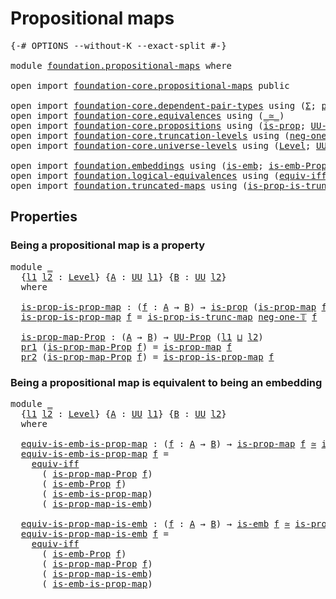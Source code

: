# Propositional maps

<pre class="Agda"><a id="31" class="Symbol">{-#</a> <a id="35" class="Keyword">OPTIONS</a> <a id="43" class="Pragma">--without-K</a> <a id="55" class="Pragma">--exact-split</a> <a id="69" class="Symbol">#-}</a>

<a id="74" class="Keyword">module</a> <a id="81" href="foundation.propositional-maps.html" class="Module">foundation.propositional-maps</a> <a id="111" class="Keyword">where</a>

<a id="118" class="Keyword">open</a> <a id="123" class="Keyword">import</a> <a id="130" href="foundation-core.propositional-maps.html" class="Module">foundation-core.propositional-maps</a> <a id="165" class="Keyword">public</a>

<a id="173" class="Keyword">open</a> <a id="178" class="Keyword">import</a> <a id="185" href="foundation-core.dependent-pair-types.html" class="Module">foundation-core.dependent-pair-types</a> <a id="222" class="Keyword">using</a> <a id="228" class="Symbol">(</a><a id="229" href="foundation-core.dependent-pair-types.html#515" class="Record">Σ</a><a id="230" class="Symbol">;</a> <a id="232" href="foundation-core.dependent-pair-types.html#588" class="InductiveConstructor">pair</a><a id="236" class="Symbol">;</a> <a id="238" href="foundation-core.dependent-pair-types.html#605" class="Field">pr1</a><a id="241" class="Symbol">;</a> <a id="243" href="foundation-core.dependent-pair-types.html#617" class="Field">pr2</a><a id="246" class="Symbol">)</a>
<a id="248" class="Keyword">open</a> <a id="253" class="Keyword">import</a> <a id="260" href="foundation-core.equivalences.html" class="Module">foundation-core.equivalences</a> <a id="289" class="Keyword">using</a> <a id="295" class="Symbol">(</a><a id="296" href="foundation-core.equivalences.html#1621" class="Function Operator">_≃_</a><a id="299" class="Symbol">)</a>
<a id="301" class="Keyword">open</a> <a id="306" class="Keyword">import</a> <a id="313" href="foundation-core.propositions.html" class="Module">foundation-core.propositions</a> <a id="342" class="Keyword">using</a> <a id="348" class="Symbol">(</a><a id="349" href="foundation-core.propositions.html#1309" class="Function">is-prop</a><a id="356" class="Symbol">;</a> <a id="358" href="foundation-core.propositions.html#1393" class="Function">UU-Prop</a><a id="365" class="Symbol">)</a>
<a id="367" class="Keyword">open</a> <a id="372" class="Keyword">import</a> <a id="379" href="foundation-core.truncation-levels.html" class="Module">foundation-core.truncation-levels</a> <a id="413" class="Keyword">using</a> <a id="419" class="Symbol">(</a><a id="420" href="foundation-core.truncation-levels.html#448" class="Function">neg-one-𝕋</a><a id="429" class="Symbol">)</a>
<a id="431" class="Keyword">open</a> <a id="436" class="Keyword">import</a> <a id="443" href="foundation-core.universe-levels.html" class="Module">foundation-core.universe-levels</a> <a id="475" class="Keyword">using</a> <a id="481" class="Symbol">(</a><a id="482" href="Agda.Primitive.html#597" class="Postulate">Level</a><a id="487" class="Symbol">;</a> <a id="489" href="foundation-core.universe-levels.html#235" class="Primitive">UU</a><a id="491" class="Symbol">;</a> <a id="493" href="Agda.Primitive.html#810" class="Primitive Operator">_⊔_</a><a id="496" class="Symbol">)</a>

<a id="499" class="Keyword">open</a> <a id="504" class="Keyword">import</a> <a id="511" href="foundation.embeddings.html" class="Module">foundation.embeddings</a> <a id="533" class="Keyword">using</a> <a id="539" class="Symbol">(</a><a id="540" href="foundation-core.embeddings.html#992" class="Function">is-emb</a><a id="546" class="Symbol">;</a> <a id="548" href="foundation.embeddings.html#1916" class="Function">is-emb-Prop</a><a id="559" class="Symbol">)</a>
<a id="561" class="Keyword">open</a> <a id="566" class="Keyword">import</a> <a id="573" href="foundation.logical-equivalences.html" class="Module">foundation.logical-equivalences</a> <a id="605" class="Keyword">using</a> <a id="611" class="Symbol">(</a><a id="612" href="foundation-core.logical-equivalences.html#1678" class="Function">equiv-iff</a><a id="621" class="Symbol">)</a>
<a id="623" class="Keyword">open</a> <a id="628" class="Keyword">import</a> <a id="635" href="foundation.truncated-maps.html" class="Module">foundation.truncated-maps</a> <a id="661" class="Keyword">using</a> <a id="667" class="Symbol">(</a><a id="668" href="foundation.truncated-maps.html#793" class="Function">is-prop-is-trunc-map</a><a id="688" class="Symbol">)</a>
</pre>
## Properties

### Being a propositional map is a property

<pre class="Agda"><a id="763" class="Keyword">module</a> <a id="770" href="foundation.propositional-maps.html#770" class="Module">_</a>
  <a id="774" class="Symbol">{</a><a id="775" href="foundation.propositional-maps.html#775" class="Bound">l1</a> <a id="778" href="foundation.propositional-maps.html#778" class="Bound">l2</a> <a id="781" class="Symbol">:</a> <a id="783" href="Agda.Primitive.html#597" class="Postulate">Level</a><a id="788" class="Symbol">}</a> <a id="790" class="Symbol">{</a><a id="791" href="foundation.propositional-maps.html#791" class="Bound">A</a> <a id="793" class="Symbol">:</a> <a id="795" href="foundation-core.universe-levels.html#235" class="Primitive">UU</a> <a id="798" href="foundation.propositional-maps.html#775" class="Bound">l1</a><a id="800" class="Symbol">}</a> <a id="802" class="Symbol">{</a><a id="803" href="foundation.propositional-maps.html#803" class="Bound">B</a> <a id="805" class="Symbol">:</a> <a id="807" href="foundation-core.universe-levels.html#235" class="Primitive">UU</a> <a id="810" href="foundation.propositional-maps.html#778" class="Bound">l2</a><a id="812" class="Symbol">}</a>
  <a id="816" class="Keyword">where</a>
  
  <a id="827" href="foundation.propositional-maps.html#827" class="Function">is-prop-is-prop-map</a> <a id="847" class="Symbol">:</a> <a id="849" class="Symbol">(</a><a id="850" href="foundation.propositional-maps.html#850" class="Bound">f</a> <a id="852" class="Symbol">:</a> <a id="854" href="foundation.propositional-maps.html#791" class="Bound">A</a> <a id="856" class="Symbol">→</a> <a id="858" href="foundation.propositional-maps.html#803" class="Bound">B</a><a id="859" class="Symbol">)</a> <a id="861" class="Symbol">→</a> <a id="863" href="foundation-core.propositions.html#1309" class="Function">is-prop</a> <a id="871" class="Symbol">(</a><a id="872" href="foundation-core.propositional-maps.html#1263" class="Function">is-prop-map</a> <a id="884" href="foundation.propositional-maps.html#850" class="Bound">f</a><a id="885" class="Symbol">)</a>
  <a id="889" href="foundation.propositional-maps.html#827" class="Function">is-prop-is-prop-map</a> <a id="909" href="foundation.propositional-maps.html#909" class="Bound">f</a> <a id="911" class="Symbol">=</a> <a id="913" href="foundation.truncated-maps.html#793" class="Function">is-prop-is-trunc-map</a> <a id="934" href="foundation-core.truncation-levels.html#448" class="Function">neg-one-𝕋</a> <a id="944" href="foundation.propositional-maps.html#909" class="Bound">f</a>

  <a id="949" href="foundation.propositional-maps.html#949" class="Function">is-prop-map-Prop</a> <a id="966" class="Symbol">:</a> <a id="968" class="Symbol">(</a><a id="969" href="foundation.propositional-maps.html#791" class="Bound">A</a> <a id="971" class="Symbol">→</a> <a id="973" href="foundation.propositional-maps.html#803" class="Bound">B</a><a id="974" class="Symbol">)</a> <a id="976" class="Symbol">→</a> <a id="978" href="foundation-core.propositions.html#1393" class="Function">UU-Prop</a> <a id="986" class="Symbol">(</a><a id="987" href="foundation.propositional-maps.html#775" class="Bound">l1</a> <a id="990" href="Agda.Primitive.html#810" class="Primitive Operator">⊔</a> <a id="992" href="foundation.propositional-maps.html#778" class="Bound">l2</a><a id="994" class="Symbol">)</a>
  <a id="998" href="foundation-core.dependent-pair-types.html#605" class="Field">pr1</a> <a id="1002" class="Symbol">(</a><a id="1003" href="foundation.propositional-maps.html#949" class="Function">is-prop-map-Prop</a> <a id="1020" href="foundation.propositional-maps.html#1020" class="Bound">f</a><a id="1021" class="Symbol">)</a> <a id="1023" class="Symbol">=</a> <a id="1025" href="foundation-core.propositional-maps.html#1263" class="Function">is-prop-map</a> <a id="1037" href="foundation.propositional-maps.html#1020" class="Bound">f</a>
  <a id="1041" href="foundation-core.dependent-pair-types.html#617" class="Field">pr2</a> <a id="1045" class="Symbol">(</a><a id="1046" href="foundation.propositional-maps.html#949" class="Function">is-prop-map-Prop</a> <a id="1063" href="foundation.propositional-maps.html#1063" class="Bound">f</a><a id="1064" class="Symbol">)</a> <a id="1066" class="Symbol">=</a> <a id="1068" href="foundation.propositional-maps.html#827" class="Function">is-prop-is-prop-map</a> <a id="1088" href="foundation.propositional-maps.html#1063" class="Bound">f</a>
</pre>
### Being a propositional map is equivalent to being an embedding

<pre class="Agda"><a id="1170" class="Keyword">module</a> <a id="1177" href="foundation.propositional-maps.html#1177" class="Module">_</a>
  <a id="1181" class="Symbol">{</a><a id="1182" href="foundation.propositional-maps.html#1182" class="Bound">l1</a> <a id="1185" href="foundation.propositional-maps.html#1185" class="Bound">l2</a> <a id="1188" class="Symbol">:</a> <a id="1190" href="Agda.Primitive.html#597" class="Postulate">Level</a><a id="1195" class="Symbol">}</a> <a id="1197" class="Symbol">{</a><a id="1198" href="foundation.propositional-maps.html#1198" class="Bound">A</a> <a id="1200" class="Symbol">:</a> <a id="1202" href="foundation-core.universe-levels.html#235" class="Primitive">UU</a> <a id="1205" href="foundation.propositional-maps.html#1182" class="Bound">l1</a><a id="1207" class="Symbol">}</a> <a id="1209" class="Symbol">{</a><a id="1210" href="foundation.propositional-maps.html#1210" class="Bound">B</a> <a id="1212" class="Symbol">:</a> <a id="1214" href="foundation-core.universe-levels.html#235" class="Primitive">UU</a> <a id="1217" href="foundation.propositional-maps.html#1185" class="Bound">l2</a><a id="1219" class="Symbol">}</a>
  <a id="1223" class="Keyword">where</a>

  <a id="1232" href="foundation.propositional-maps.html#1232" class="Function">equiv-is-emb-is-prop-map</a> <a id="1257" class="Symbol">:</a> <a id="1259" class="Symbol">(</a><a id="1260" href="foundation.propositional-maps.html#1260" class="Bound">f</a> <a id="1262" class="Symbol">:</a> <a id="1264" href="foundation.propositional-maps.html#1198" class="Bound">A</a> <a id="1266" class="Symbol">→</a> <a id="1268" href="foundation.propositional-maps.html#1210" class="Bound">B</a><a id="1269" class="Symbol">)</a> <a id="1271" class="Symbol">→</a> <a id="1273" href="foundation-core.propositional-maps.html#1263" class="Function">is-prop-map</a> <a id="1285" href="foundation.propositional-maps.html#1260" class="Bound">f</a> <a id="1287" href="foundation-core.equivalences.html#1621" class="Function Operator">≃</a> <a id="1289" href="foundation-core.embeddings.html#992" class="Function">is-emb</a> <a id="1296" href="foundation.propositional-maps.html#1260" class="Bound">f</a>
  <a id="1300" href="foundation.propositional-maps.html#1232" class="Function">equiv-is-emb-is-prop-map</a> <a id="1325" href="foundation.propositional-maps.html#1325" class="Bound">f</a> <a id="1327" class="Symbol">=</a>
    <a id="1333" href="foundation-core.logical-equivalences.html#1678" class="Function">equiv-iff</a>
      <a id="1349" class="Symbol">(</a> <a id="1351" href="foundation.propositional-maps.html#949" class="Function">is-prop-map-Prop</a> <a id="1368" href="foundation.propositional-maps.html#1325" class="Bound">f</a><a id="1369" class="Symbol">)</a>
      <a id="1377" class="Symbol">(</a> <a id="1379" href="foundation.embeddings.html#1916" class="Function">is-emb-Prop</a> <a id="1391" href="foundation.propositional-maps.html#1325" class="Bound">f</a><a id="1392" class="Symbol">)</a>
      <a id="1400" class="Symbol">(</a> <a id="1402" href="foundation-core.propositional-maps.html#1537" class="Function">is-emb-is-prop-map</a><a id="1420" class="Symbol">)</a>
      <a id="1428" class="Symbol">(</a> <a id="1430" href="foundation-core.propositional-maps.html#1879" class="Function">is-prop-map-is-emb</a><a id="1448" class="Symbol">)</a>

  <a id="1453" href="foundation.propositional-maps.html#1453" class="Function">equiv-is-prop-map-is-emb</a> <a id="1478" class="Symbol">:</a> <a id="1480" class="Symbol">(</a><a id="1481" href="foundation.propositional-maps.html#1481" class="Bound">f</a> <a id="1483" class="Symbol">:</a> <a id="1485" href="foundation.propositional-maps.html#1198" class="Bound">A</a> <a id="1487" class="Symbol">→</a> <a id="1489" href="foundation.propositional-maps.html#1210" class="Bound">B</a><a id="1490" class="Symbol">)</a> <a id="1492" class="Symbol">→</a> <a id="1494" href="foundation-core.embeddings.html#992" class="Function">is-emb</a> <a id="1501" href="foundation.propositional-maps.html#1481" class="Bound">f</a> <a id="1503" href="foundation-core.equivalences.html#1621" class="Function Operator">≃</a> <a id="1505" href="foundation-core.propositional-maps.html#1263" class="Function">is-prop-map</a> <a id="1517" href="foundation.propositional-maps.html#1481" class="Bound">f</a>
  <a id="1521" href="foundation.propositional-maps.html#1453" class="Function">equiv-is-prop-map-is-emb</a> <a id="1546" href="foundation.propositional-maps.html#1546" class="Bound">f</a> <a id="1548" class="Symbol">=</a>
    <a id="1554" href="foundation-core.logical-equivalences.html#1678" class="Function">equiv-iff</a>
      <a id="1570" class="Symbol">(</a> <a id="1572" href="foundation.embeddings.html#1916" class="Function">is-emb-Prop</a> <a id="1584" href="foundation.propositional-maps.html#1546" class="Bound">f</a><a id="1585" class="Symbol">)</a>
      <a id="1593" class="Symbol">(</a> <a id="1595" href="foundation.propositional-maps.html#949" class="Function">is-prop-map-Prop</a> <a id="1612" href="foundation.propositional-maps.html#1546" class="Bound">f</a><a id="1613" class="Symbol">)</a>
      <a id="1621" class="Symbol">(</a> <a id="1623" href="foundation-core.propositional-maps.html#1879" class="Function">is-prop-map-is-emb</a><a id="1641" class="Symbol">)</a>
      <a id="1649" class="Symbol">(</a> <a id="1651" href="foundation-core.propositional-maps.html#1537" class="Function">is-emb-is-prop-map</a><a id="1669" class="Symbol">)</a>
</pre>